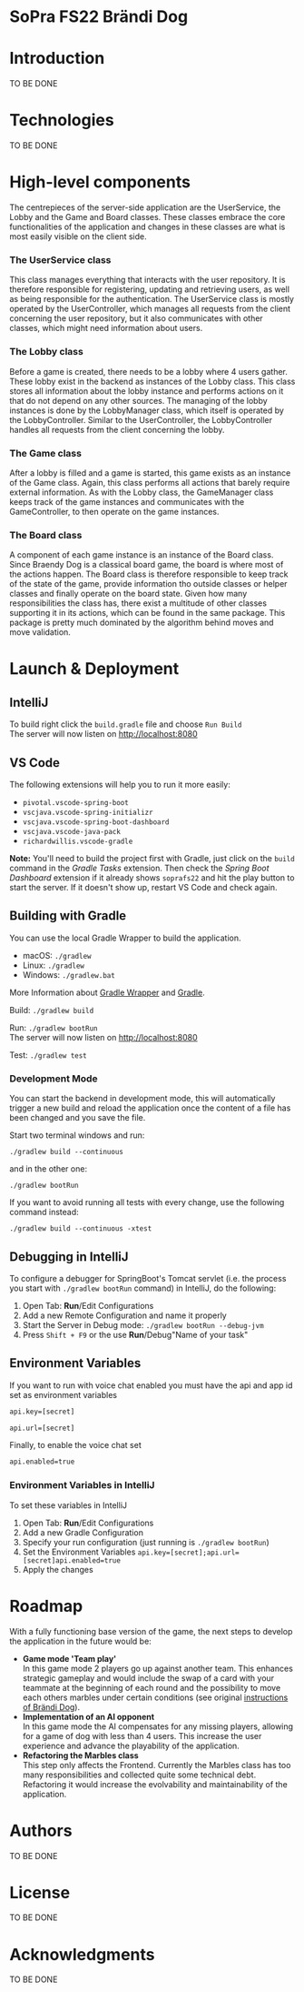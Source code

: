 # SoPra FS22 Brändi Dog

# Introduction
TO BE DONE

# Technologies
TO BE DONE

# High-level components
The centrepieces of the server-side application are the UserService, the Lobby and the Game and Board classes. 
These classes embrace the core functionalities of the application and changes in these classes are what is most easily visible on the client side.

### The UserService class
This class manages everything that interacts with the user repository. 
It is therefore responsible for registering, updating and retrieving users, as well as being responsible for the authentication.
The UserService class is mostly operated by the UserController, which manages all requests from the client concerning the user repository,
but it also communicates with other classes, which might need information about users.

### The Lobby class
Before a game is created, there needs to be a lobby where 4 users gather. These lobby exist in the backend as instances of the Lobby class.
This class stores all information about the lobby instance and performs actions on it that do not depend on any other sources.
The managing of the lobby instances is done by the LobbyManager class, which itself is operated by the LobbyController. 
Similar to the UserController, the LobbyController handles all requests from the client concerning the lobby.

### The Game class
After a lobby is filled and a game is started, this game exists as an instance of the Game class. Again, this class performs all actions that barely require external information.
As with the Lobby class, the GameManager class keeps track of the game instances and communicates with the GameController, to then operate on the game instances.

### The Board class
A component of each game instance is an instance of the Board class. Since Braendy Dog is a classical board game, the board is where most of the actions happen.
The Board class is therefore responsible to keep track of the state of the game, provide information tho outside classes or helper classes and finally operate on the board state.
Given how many responsibilities the class has, there exist a multitude of other classes supporting it in its actions, which can be found in the same package.
This package is pretty much dominated by the algorithm behind moves and move validation. <br>

# Launch & Deployment
## IntelliJ
To build right click the `build.gradle` file and choose `Run Build`
<br>The server will now listen on [http://localhost:8080](http://localhost:8080)
## VS Code
The following extensions will help you to run it more easily:
-   `pivotal.vscode-spring-boot`
-   `vscjava.vscode-spring-initializr`
-   `vscjava.vscode-spring-boot-dashboard`
-   `vscjava.vscode-java-pack`
-   `richardwillis.vscode-gradle`

**Note:** You'll need to build the project first with Gradle, just click on the `build` command in the _Gradle Tasks_ extension. Then check the _Spring Boot Dashboard_ extension if it already shows `soprafs22` and hit the play button to start the server. If it doesn't show up, restart VS Code and check again.

## Building with Gradle
You can use the local Gradle Wrapper to build the application.
-   macOS: `./gradlew`
-   Linux: `./gradlew`
-   Windows: `./gradlew.bat`

More Information about [Gradle Wrapper](https://docs.gradle.org/current/userguide/gradle_wrapper.html) and [Gradle](https://gradle.org/docs/).

Build:
`
./gradlew build
`

Run:
`
./gradlew bootRun
`
<br>The server will now listen on [http://localhost:8080](http://localhost:8080)

Test:
`
./gradlew test
`

### Development Mode

You can start the backend in development mode, this will automatically trigger a new build and reload the application
once the content of a file has been changed and you save the file.

Start two terminal windows and run:

`./gradlew build --continuous`

and in the other one:

`./gradlew bootRun`

If you want to avoid running all tests with every change, use the following command instead:

`./gradlew build --continuous -xtest`

## Debugging in IntelliJ
To configure a debugger for SpringBoot's Tomcat servlet (i.e. the process you start with `./gradlew bootRun` command) in IntelliJ,
do the following:

1. Open Tab: **Run**/Edit Configurations
2. Add a new Remote Configuration and name it properly
3. Start the Server in Debug mode: `./gradlew bootRun --debug-jvm`
4. Press `Shift + F9` or the use **Run**/Debug"Name of your task"

## Environment Variables
If you want to run with voice chat enabled you must have the api and app id set as environment variables
```bash
api.key=[secret]
```
```bash
api.url=[secret]
```
Finally, to enable the voice chat set
```bash
api.enabled=true
```
### Environment Variables in IntelliJ
To set these variables in IntelliJ
1. Open Tab: **Run**/Edit Configurations
2. Add a new Gradle Configuration
3. Specify your run configuration (just running is `./gradlew bootRun`)
4. Set the Environment Variables `api.key=[secret];api.url=[secret]api.enabled=true`
5. Apply the changes

# Roadmap
With a fully functioning base version of the game, the next steps to develop the application in the future would be:
- **Game mode 'Team play'** <br> In this game mode 2 players go up against another team. This enhances strategic gameplay and would include the swap of a card with your teammate at the beginning of each round and the possibility to move each others marbles under certain conditions (see original [instructions of Brändi Dog](https://www.braendi-dog.de/braendi-dog-spielregeln-anleitungen.html)).
- **Implementation of an AI opponent** <br> In this game mode the AI compensates for any missing players, allowing for a game of dog with less than 4 users. This increase the user experience and advance the playability of the application.
- **Refactoring the Marbles class** <br> This step only affects the Frontend. Currently the Marbles class has too many responsibilities and collected quite some technical debt. Refactoring it would increase the evolvability and maintainability of the application.

# Authors
TO BE DONE

# License
TO BE DONE

# Acknowledgments
TO BE DONE
